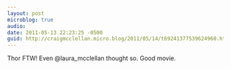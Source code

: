 ```yaml
---
layout: post
microblog: true
audio: 
date: 2011-05-13 22:23:25 -0500
guid: http://craigmcclellan.micro.blog/2011/05/14/t69241377539624960.html
---
```

Thor FTW! Even @laura_mcclellan thought so. Good movie.
